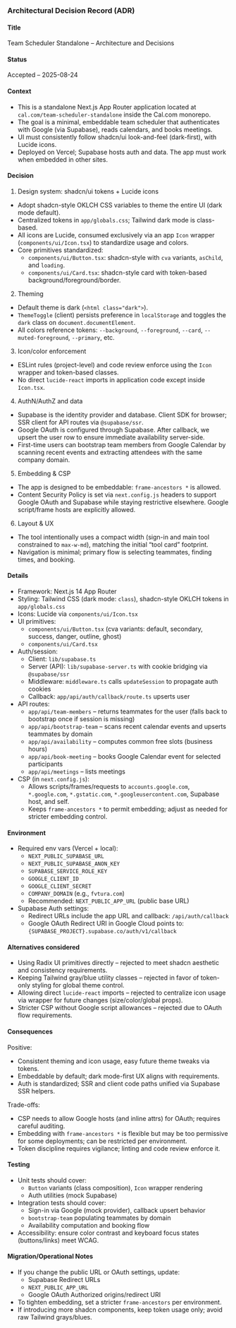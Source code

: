 ### Architectural Decision Record (ADR)

#### Title
Team Scheduler Standalone – Architecture and Decisions

#### Status
Accepted – 2025-08-24

#### Context
- This is a standalone Next.js App Router application located at `cal.com/team-scheduler-standalone` inside the Cal.com monorepo.
- The goal is a minimal, embeddable team scheduler that authenticates with Google (via Supabase), reads calendars, and books meetings.
- UI must consistently follow shadcn/ui look-and-feel (dark-first), with Lucide icons.
- Deployed on Vercel; Supabase hosts auth and data. The app must work when embedded in other sites.

#### Decision
1) Design system: shadcn/ui tokens + Lucide icons
- Adopt shadcn-style OKLCH CSS variables to theme the entire UI (dark mode default).
- Centralized tokens in `app/globals.css`; Tailwind dark mode is class-based.
- All icons are Lucide, consumed exclusively via an app `Icon` wrapper (`components/ui/Icon.tsx`) to standardize usage and colors.
- Core primitives standardized:
  - `components/ui/Button.tsx`: shadcn-style with `cva` variants, `asChild`, and `loading`.
  - `components/ui/Card.tsx`: shadcn-style card with token-based background/foreground/border.

2) Theming
- Default theme is dark (`<html class="dark">`).
- `ThemeToggle` (client) persists preference in `localStorage` and toggles the `dark` class on `document.documentElement`.
- All colors reference tokens: `--background`, `--foreground`, `--card`, `--muted-foreground`, `--primary`, etc.

3) Icon/color enforcement
- ESLint rules (project-level) and code review enforce using the `Icon` wrapper and token-based classes.
- No direct `lucide-react` imports in application code except inside `Icon.tsx`.

4) AuthN/AuthZ and data
- Supabase is the identity provider and database. Client SDK for browser; SSR client for API routes via `@supabase/ssr`.
- Google OAuth is configured through Supabase. After callback, we upsert the user row to ensure immediate availability server-side.
- First-time users can bootstrap team members from Google Calendar by scanning recent events and extracting attendees with the same company domain.

5) Embedding & CSP
- The app is designed to be embeddable: `frame-ancestors *` is allowed.
- Content Security Policy is set via `next.config.js` headers to support Google OAuth and Supabase while staying restrictive elsewhere. Google script/frame hosts are explicitly allowed.

6) Layout & UX
- The tool intentionally uses a compact width (sign-in and main tool constrained to `max-w-md`), matching the initial “tool card” footprint.
- Navigation is minimal; primary flow is selecting teammates, finding times, and booking.

#### Details
- Framework: Next.js 14 App Router
- Styling: Tailwind CSS (dark mode: `class`), shadcn-style OKLCH tokens in `app/globals.css`
- Icons: Lucide via `components/ui/Icon.tsx`
- UI primitives:
  - `components/ui/Button.tsx` (cva variants: default, secondary, success, danger, outline, ghost)
  - `components/ui/Card.tsx`
- Auth/session:
  - Client: `lib/supabase.ts`
  - Server (API): `lib/supabase-server.ts` with cookie bridging via `@supabase/ssr`
  - Middleware: `middleware.ts` calls `updateSession` to propagate auth cookies
  - Callback: `app/api/auth/callback/route.ts` upserts user
- API routes:
  - `app/api/team-members` – returns teammates for the user (falls back to bootstrap once if session is missing)
  - `app/api/bootstrap-team` – scans recent calendar events and upserts teammates by domain
  - `app/api/availability` – computes common free slots (business hours)
  - `app/api/book-meeting` – books Google Calendar event for selected participants
  - `app/api/meetings` – lists meetings
- CSP (in `next.config.js`):
  - Allows scripts/frames/requests to `accounts.google.com`, `*.google.com`, `*.gstatic.com`, `*.googleusercontent.com`, Supabase host, and self.
  - Keeps `frame-ancestors *` to permit embedding; adjust as needed for stricter embedding control.

#### Environment
- Required env vars (Vercel + local):
  - `NEXT_PUBLIC_SUPABASE_URL`
  - `NEXT_PUBLIC_SUPABASE_ANON_KEY`
  - `SUPABASE_SERVICE_ROLE_KEY`
  - `GOOGLE_CLIENT_ID`
  - `GOOGLE_CLIENT_SECRET`
  - `COMPANY_DOMAIN` (e.g., `fvtura.com`)
  - Recommended: `NEXT_PUBLIC_APP_URL` (public base URL)
- Supabase Auth settings:
  - Redirect URLs include the app URL and callback: `/api/auth/callback`
  - Google OAuth Redirect URI in Google Cloud points to: `{SUPABASE_PROJECT}.supabase.co/auth/v1/callback`

#### Alternatives considered
- Using Radix UI primitives directly – rejected to meet shadcn aesthetic and consistency requirements.
- Keeping Tailwind gray/blue utility classes – rejected in favor of token-only styling for global theme control.
- Allowing direct `lucide-react` imports – rejected to centralize icon usage via wrapper for future changes (size/color/global props).
- Stricter CSP without Google script allowances – rejected due to OAuth flow requirements.

#### Consequences
Positive:
- Consistent theming and icon usage, easy future theme tweaks via tokens.
- Embeddable by default; dark mode-first UX aligns with requirements.
- Auth is standardized; SSR and client code paths unified via Supabase SSR helpers.

Trade-offs:
- CSP needs to allow Google hosts (and inline attrs) for OAuth; requires careful auditing.
- Embedding with `frame-ancestors *` is flexible but may be too permissive for some deployments; can be restricted per environment.
- Token discipline requires vigilance; linting and code review enforce it.

#### Testing
- Unit tests should cover:
  - `Button` variants (class composition), `Icon` wrapper rendering
  - Auth utilities (mock Supabase)
- Integration tests should cover:
  - Sign-in via Google (mock provider), callback upsert behavior
  - `bootstrap-team` populating teammates by domain
  - Availability computation and booking flow
- Accessibility: ensure color contrast and keyboard focus states (buttons/links) meet WCAG.

#### Migration/Operational Notes
- If you change the public URL or OAuth settings, update:
  - Supabase Redirect URLs
  - `NEXT_PUBLIC_APP_URL`
  - Google OAuth Authorized origins/redirect URI
- To tighten embedding, set a stricter `frame-ancestors` per environment.
- If introducing more shadcn components, keep token usage only; avoid raw Tailwind grays/blues.


